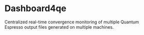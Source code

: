 # Dashboard4qe
Centralized real-time convergence monitoring of multiple Quantum Espresso output files generated on multiple machines.
